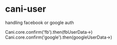 cani-user
===


handling facebook or google auth

Cani.core.confirm('fb').then(fbUserData->)
Cani.core.confirm('google').then(googleUserData->)